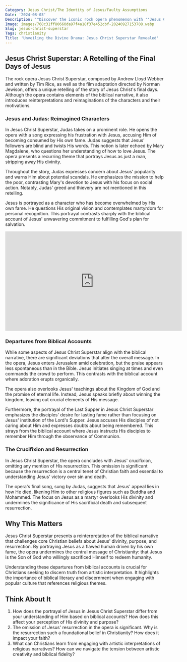 ```yaml
---
Category: Jesus Christ/The Identity of Jesus/Faulty Assumptions
Date: '2024-08-03'
Description: '"Discover the iconic rock opera phenomenon with ''Jesus Christ Superstar.'' Explore the timeless music and compelling story of this classic musical. Dive into the religious themes and cultural impact."'
Image: images/768c31ff80660da97f4a18f37e452cbf-20240927153708.webp
Slug: jesus-christ-superstar
Tags: christianity
Title: 'Unveiling the Divine Drama: Jesus Christ Superstar Revealed'
---
```


## Jesus Christ Superstar: A Retelling of the Final Days of Jesus

The rock opera Jesus Christ Superstar, composed by Andrew Lloyd Webber and written by Tim Rice, as well as the film adaptation directed by Norman Jewison, offers a unique retelling of the story of Jesus Christ's final days. Although the opera contains elements of the biblical narrative, it also introduces reinterpretations and reimaginations of the characters and their motivations.

### Jesus and Judas: Reimagined Characters

In Jesus Christ Superstar, Judas takes on a prominent role. He opens the opera with a song expressing his frustration with Jesus, accusing Him of becoming consumed by His own fame. Judas suggests that Jesus' followers are blind and twists His words. This notion is later echoed by Mary Magdalene, who questions her understanding of how to love Jesus. The opera presents a recurring theme that portrays Jesus as just a man, stripping away His divinity.

Throughout the story, Judas expresses concern about Jesus' popularity and warns Him about potential scandals. He emphasizes the mission to help the poor, contrasting Mary's devotion to Jesus with his focus on social action. Notably, Judas' greed and thievery are not mentioned in this retelling.

Jesus is portrayed as a character who has become overwhelmed by His own fame. He questions His original vision and contemplates martyrdom for personal recognition. This portrayal contrasts sharply with the biblical account of Jesus' unwavering commitment to fulfilling God's plan for salvation.


<iframe width="560" height="315" src="https://www.youtube.com/embed/qV9C6Am8xzk" frameborder="0" allow="autoplay; encrypted-media" allowfullscreen></iframe>


### Departures from Biblical Accounts

While some aspects of Jesus Christ Superstar align with the biblical narrative, there are significant deviations that alter the overall message. In the opera, Jesus enters Jerusalem amid celebration, but the praise appears less spontaneous than in the Bible. Jesus initiates singing at times and even commands the crowd to perform. This contrasts with the biblical account where adoration erupts organically.

The opera also overlooks Jesus' teachings about the Kingdom of God and the promise of eternal life. Instead, Jesus speaks briefly about winning the kingdom, leaving out crucial elements of His message.

Furthermore, the portrayal of the Last Supper in Jesus Christ Superstar emphasizes the disciples' desire for lasting fame rather than focusing on Jesus' institution of the Lord's Supper. Jesus accuses His disciples of not caring about Him and expresses doubts about being remembered. This strays from the biblical account where Jesus instructs His disciples to remember Him through the observance of Communion.

### The Crucifixion and Resurrection

In Jesus Christ Superstar, the opera concludes with Jesus' crucifixion, omitting any mention of His resurrection. This omission is significant because the resurrection is a central tenet of Christian faith and essential to understanding Jesus' victory over sin and death.

The opera's final song, sung by Judas, suggests that Jesus' appeal lies in how He died, likening Him to other religious figures such as Buddha and Mohammed. The focus on Jesus as a martyr overlooks His divinity and undermines the significance of His sacrificial death and subsequent resurrection.

## Why This Matters

Jesus Christ Superstar presents a reinterpretation of the biblical narrative that challenges core Christian beliefs about Jesus' divinity, purpose, and resurrection. By portraying Jesus as a flawed human driven by his own fame, the opera undermines the central message of Christianity: that Jesus is the Son of God who willingly sacrificed Himself to redeem humanity.

Understanding these departures from biblical accounts is crucial for Christians seeking to discern truth from artistic interpretation. It highlights the importance of biblical literacy and discernment when engaging with popular culture that references religious themes.

## Think About It

1. How does the portrayal of Jesus in Jesus Christ Superstar differ from your understanding of Him based on biblical accounts? How does this affect your perception of His divinity and purpose?
2. The omission of Jesus' resurrection in the opera is significant. Why is the resurrection such a foundational belief in Christianity? How does it impact your faith?
3. What can Christians learn from engaging with artistic interpretations of religious narratives? How can we navigate the tension between artistic creativity and biblical fidelity?